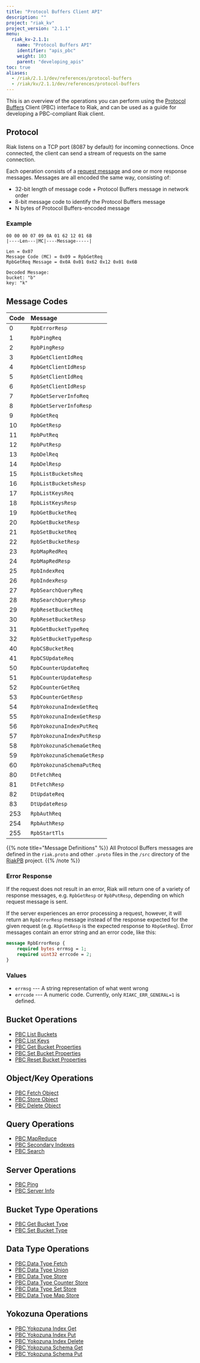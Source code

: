```yaml
---
title: "Protocol Buffers Client API"
description: ""
project: "riak_kv"
project_version: "2.1.1"
menu:
  riak_kv-2.1.1:
    name: "Protocol Buffers API"
    identifier: "apis_pbc"
    weight: 103
    parent: "developing_apis"
toc: true
aliases:
  - /riak/2.1.1/dev/references/protocol-buffers
  - /riak/kv/2.1.1/dev/references/protocol-buffers
---
```


This is an overview of the operations you can perform using the
[Protocol Buffers](https://code.google.com/p/protobuf/) Client (PBC)
interface to Riak, and can be used as a guide for developing a
PBC-compliant Riak client.

## Protocol

Riak listens on a TCP port (8087 by default) for incoming connections.
Once connected, the client can send a stream of requests on the same
connection.

Each operation consists of a [request message](https://developers.google.com/protocol-buffers/docs/encoding) and one or more response messages. Messages are all encoded the same way, consisting of:

* 32-bit length of message code + Protocol Buffers message in network
  order
* 8-bit message code to identify the Protocol Buffers message
* N bytes of Protocol Buffers-encoded message

### Example

```
00 00 00 07 09 0A 01 62 12 01 6B
|----Len---|MC|----Message-----|

Len = 0x07
Message Code (MC) = 0x09 = RpbGetReq
RpbGetReq Message = 0x0A 0x01 0x62 0x12 0x01 0x6B

Decoded Message:
bucket: "b"
key: "k"
```

## Message Codes

Code | Message |
:----|:--------|
0 | `RpbErrorResp` |
1 | `RpbPingReq` |
2 | `RpbPingResp` |
3 | `RpbGetClientIdReq` |
4 | `RpbGetClientIdResp` |
5 | `RpbSetClientIdReq` |
6 | `RpbSetClientIdResp` |
7 | `RpbGetServerInfoReq` |
8 | `RpbGetServerInfoResp` |
9 | `RpbGetReq` |
10 | `RpbGetResp` |
11 | `RpbPutReq` |
12 | `RpbPutResp` |
13 | `RpbDelReq` |
14 | `RpbDelResp` |
15 | `RpbListBucketsReq` |
16 | `RpbListBucketsResp` |
17 | `RpbListKeysReq` |
18 | `RpbListKeysResp` |
19 | `RpbGetBucketReq` |
20 | `RpbGetBucketResp` |
21 | `RpbSetBucketReq` |
22 | `RpbSetBucketResp` |
23 | `RpbMapRedReq` |
24 | `RpbMapRedResp` |
25 | `RpbIndexReq` |
26 | `RpbIndexResp` |
27 | `RpbSearchQueryReq` |
28 | `RbpSearchQueryResp` |
29 | `RpbResetBucketReq` |
30 | `RpbResetBucketResp` |
31 | `RpbGetBucketTypeReq` |
32 | `RpbSetBucketTypeResp` |
40 | `RpbCSBucketReq` |
41 | `RpbCSUpdateReq` |
50 | `RpbCounterUpdateReq` |
51 | `RpbCounterUpdateResp` |
52 | `RpbCounterGetReq` |
53 | `RpbCounterGetResp` |
54 | `RpbYokozunaIndexGetReq` |
55 | `RpbYokozunaIndexGetResp` |
56 | `RpbYokozunaIndexPutReq` |
57 | `RpbYokozunaIndexPutResp` |
58 | `RpbYokozunaSchemaGetReq` |
59 | `RpbYokozunaSchemaGetResp` |
60 | `RpbYokozunaSchemaPutReq` |
80 | `DtFetchReq` |
81 | `DtFetchResp` |
82 | `DtUpdateReq` |
83 | `DtUpdateResp` |
253 | `RpbAuthReq` |
254 | `RpbAuthResp` |
255 | `RpbStartTls` |

{{% note title="Message Definitions" %}}
All Protocol Buffers messages are defined in the `riak.proto` and other
`.proto` files in the `/src` directory of the
<a href="https://github.com/basho/riak_pb">RiakPB</a> project.
{{% /note %}}

### Error Response

If the request does not result in an error, Riak will return one of a
variety of response messages, e.g. `RpbGetResp` or `RpbPutResp`,
depending on which request message is sent.

If the server experiences an error processing a request, however, it
will return an `RpbErrorResp` message instead of the response expected
for the given request (e.g. `RbpGetResp` is the expected response to
`RbpGetReq`). Error messages contain an error string and an error code,
like this:

```protobuf
message RpbErrorResp {
    required bytes errmsg = 1;
    required uint32 errcode = 2;
}
```

### Values

* `errmsg` --- A string representation of what went wrong
* `errcode` --- A numeric code. Currently, only `RIAKC_ERR_GENERAL=1`
  is defined.

## Bucket Operations

* [PBC List Buckets](/riak/kv/2.1.1/developing/api/protocol-buffers/list-buckets)
* [PBC List Keys](/riak/kv/2.1.1/developing/api/protocol-buffers/list-keys)
* [PBC Get Bucket Properties](/riak/kv/2.1.1/developing/api/protocol-buffers/get-bucket-props)
* [PBC Set Bucket Properties](/riak/kv/2.1.1/developing/api/protocol-buffers/set-bucket-props)
* [PBC Reset Bucket Properties](/riak/kv/2.1.1/developing/api/protocol-buffers/reset-bucket-props)

## Object/Key Operations

* [PBC Fetch Object](/riak/kv/2.1.1/developing/api/protocol-buffers/fetch-object)
* [PBC Store Object](/riak/kv/2.1.1/developing/api/protocol-buffers/store-object)
* [PBC Delete Object](/riak/kv/2.1.1/developing/api/protocol-buffers/delete-object)

## Query Operations

* [PBC MapReduce](/riak/kv/2.1.1/developing/api/protocol-buffers/mapreduce)
* [PBC Secondary Indexes](/riak/kv/2.1.1/developing/api/protocol-buffers/secondary-indexes)
* [PBC Search](/riak/kv/2.1.1/developing/api/protocol-buffers/search)

## Server Operations

* [PBC Ping](/riak/kv/2.1.1/developing/api/protocol-buffers/ping)
* [PBC Server Info](/riak/kv/2.1.1/developing/api/protocol-buffers/server-info)

## Bucket Type Operations

* [PBC Get Bucket Type](/riak/kv/2.1.1/developing/api/protocol-buffers/get-bucket-type)
* [PBC Set Bucket Type](/riak/kv/2.1.1/developing/api/protocol-buffers/set-bucket-type)

## Data Type Operations

* [PBC Data Type Fetch](/riak/kv/2.1.1/developing/api/protocol-buffers/dt-fetch)
* [PBC Data Type Union](/riak/kv/2.1.1/developing/api/protocol-buffers/dt-union)
* [PBC Data Type Store](/riak/kv/2.1.1/developing/api/protocol-buffers/dt-store)
* [PBC Data Type Counter Store](/riak/kv/2.1.1/developing/api/protocol-buffers/dt-counter-store)
* [PBC Data Type Set Store](/riak/kv/2.1.1/developing/api/protocol-buffers/dt-set-store)
* [PBC Data Type Map Store](/riak/kv/2.1.1/developing/api/protocol-buffers/dt-map-store)

## Yokozuna Operations

* [PBC Yokozuna Index Get](/riak/kv/2.1.1/developing/api/protocol-buffers/yz-index-get)
* [PBC Yokozuna Index Put](/riak/kv/2.1.1/developing/api/protocol-buffers/yz-index-put)
* [PBC Yokozuna Index Delete](/riak/kv/2.1.1/developing/api/protocol-buffers/yz-index-delete)
* [PBC Yokozuna Schema Get](/riak/kv/2.1.1/developing/api/protocol-buffers/yz-schema-get)
* [PBC Yokozuna Schema Put](/riak/kv/2.1.1/developing/api/protocol-buffers/yz-schema-put)
